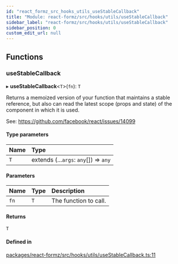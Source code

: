 ```yaml
---
id: "react_formz_src_hooks_utils_useStableCallback"
title: "Module: react-formz/src/hooks/utils/useStableCallback"
sidebar_label: "react-formz/src/hooks/utils/useStableCallback"
sidebar_position: 0
custom_edit_url: null
---
```


## Functions

### useStableCallback

▸ **useStableCallback**<`T`\>(`fn`): `T`

Returns a memoized version of your function that maintains a stable reference, but
also can read the latest scope (props and state) of the component in which it is used.

See: https://github.com/facebook/react/issues/14099

#### Type parameters

| Name | Type |
| :------ | :------ |
| `T` | extends (...`args`: `any`[]) => `any` |

#### Parameters

| Name | Type | Description |
| :------ | :------ | :------ |
| `fn` | `T` | The function to call. |

#### Returns

`T`

#### Defined in

[packages/react-formz/src/hooks/utils/useStableCallback.ts:11](https://github.com/ZerryStack/react-formz/blob/main/packages/react-formz/src/hooks/utils/useStableCallback.ts#L11)

